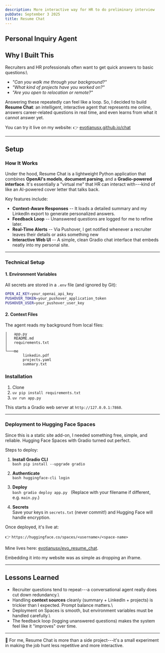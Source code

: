 ```yaml
---
description: More interactive way for HR to do preliminary interview
pubDate: September 3 2025
title: Resume Chat
---
```





## Personal Inquiry Agent 
## Why I Built This

Recruiters and HR professionals often want to get quick answers to basic
questions:\
- *"Can you walk me through your background?"*
- *"What kind of projects have you worked on?"*
- *"Are you open to relocation or remote?"*

Answering these repeatedly can feel like a loop. So, I decided to build
**Resume Chat**: an intelligent, interactive agent that represents me
online, answers career-related questions in real time, and even learns
from what it cannot answer yet.

You can try it live on my website: 👉
[evotianusx.github.io/chat](https://evotianusx.github.io/chat)

------------------------------------------------------------------------
## Setup
### How It Works

Under the hood, Resume Chat is a lightweight Python application that
combines **OpenAI's models**, **document parsing**, and a
**Gradio-powered interface**. It's essentially a "virtual me" that HR
can interact with---kind of like an AI-powered cover letter that talks
back.

Key features include:
- **Context-Aware Responses** -- It loads a detailed summary and my
LinkedIn export to generate personalized answers.
- **Feedback Loop** -- Unanswered questions are logged for me to refine
later.
- **Real-Time Alerts** -- Via Pushover, I get notified whenever a
recruiter leaves their details or asks something new
- **Interactive Web UI** -- A simple, clean Gradio chat interface that
embeds neatly into my personal site.

------------------------------------------------------------------------

### Technical Setup

#### 1. Environment Variables

All secrets are stored in a `.env` file (and ignored by Git):

```bash 
OPEN_AI_KEY=your_openai_api_key
PUSHOVER_TOKEN=your_pushover_application_token
PUSHOVER_USER=your_pushover_user_key
```

#### 2. Context Files

The agent reads my background from local files:

```
│   app.py
│   README.md
│   requirements.txt
│
└───me
        linkedin.pdf
        projects.yaml
        summary.txt
```


### Installation
1. Clone
2. `uv pip install requirements.txt`
3. `uv run app.py`


This starts a Gradio web server at `http://127.0.0.1:7860`.

------------------------------------------------------------------------

### Deployment to Hugging Face Spaces

Since this is a static site add-on, I needed something free, simple, and
reliable. Hugging Face Spaces with Gradio turned out perfect.

Steps to deploy:

1.  **Install Gradio CLI**\
    ```bash pip install --upgrade gradio ```

2.  **Authenticate**\
    ```bash huggingface-cli login ```

3.  **Deploy**\
    ```bash gradio deploy app.py ```
    (Replace with your filename if different, e.g. `main.py`.)

4.  **Secrets**\
    Save your keys in `secrets.txt` (never commit!) and Hugging Face
    will handle encryption.

Once deployed, it's live at:

👉 `https://huggingface.co/spaces/<username>/<space-name>`

Mine lives here:
[evotianusx/evo_resume_chat](https://huggingface.co/spaces/evotianusx/evo_resume_chat).

Embedding it into my website was as simple as dropping an iframe.

------------------------------------------------------------------------

## Lessons Learned

-   Recruiter questions tend to repeat---a conversational agent really
    does cut down redundancy.\
-   Handling **context sources** cleanly (summary + LinkedIn + projects)
    is trickier than I expected. Prompt balance matters.\
-   Deployment on Spaces is smooth, but environment variables must be
    handled carefully.\
-   The feedback loop (logging unanswered questions) makes the system
    feel like it "improves" over time.

------------------------------------------------------------------------


🚀 For me, Resume Chat is more than a side project---it's a small
experiment in making the job hunt less repetitive and more interactive.
